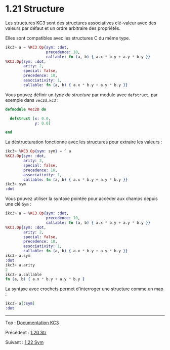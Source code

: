 # 1.21 Structure

Les structures KC3 sont des structures associatives clé-valeur
avec des valeurs par défaut et un ordre arbitraire des propriétés.

Elles sont compatibles avec les structures C du même type.

```elixir
ikc3> a = %KC3.Op{sym: :dot,
                  precedence: 10,
                  callable: fn (a, b) { a.x * b.y + a.y * b.y }}
%KC3.Op{sym: :dot,
        arity: 2,
        special: false,
        precedence: 10,
        associativity: 1,
        callable: fn (a, b) { a.x * b.y + a.y * b.y }}
```

Vous pouvez définir un _type de structure_ par module avec `defstruct`,
par exemple dans `vec2d.kc3` :

```elixir
defmodule Vec2D do

  defstruct [x: 0.0,
             y: 0.0]

end
```

La déstructuration fonctionne avec les structures pour extraire les
valeurs :

```elixir
ikc3> %KC3.Op{sym: sym} = ^ a
%KC3.Op{sym: :dot,
        arity: 2,
        special: false,
        precedence: 10,
        associativity: 1,
        callable: fn (a, b) { a.x * b.y + a.y * b.y }}
ikc3> sym
:dot
```

Vous pouvez utiliser la syntaxe pointée pour accéder aux champs
depuis une clé `Sym` :

```elixir
ikc3> a = %KC3.Op{sym: :dot,
                  precedence: 10,
                  callable: fn (a, b) { a.x * b.y + a.y * b.y }}
%KC3.Op{sym: :dot,
        arity: 2,
        special: false,
        precedence: 10,
        associativity: 1,
        callable: fn (a, b) { a.x * b.y + a.y * b.y }}
ikc3> a.sym
:dot
ikc3> a.arity
2
ikc3> a.callable
fn (a, b) { a.x * b.y + a.y * b.y }
```

La syntaxe avec crochets permet d'interroger une structure comme un
map :

```elixir
ikc3> a[:sym]
:dot
```

---

Top : [Documentation KC3](../)

Précédent : [1.20 Str](1.20_Str)

Suivant : [1.22 Sym](1.22_Sym)
